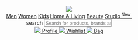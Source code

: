 <!DOCTYPE html>
<html lang="en">
<head>
    <title>Myntra</title>
    <link rel="preconnect" href="https://fonts.googleapis.com">
    <link rel="preconnect" href="https://fonts.gstatic.com" crossorigin>
    <link href="https://fonts.googleapis.com/css2?family=Noto+Sans+JP:wght@100..900&display=swap" rel="stylesheet">
    <link rel="stylesheet" href="index.css">
    <link href="https://fonts.googleapis.com/css2?family=Noto+Sans+TC:wght@100..900&display=swap" rel="stylesheet">
    <link rel="stylesheet" href="https://fonts.googleapis.com/css2?family=Material+Symbols+Outlined:opsz,wght,FILL,GRAD@40,400,0,0" />
</head>
<body>
    <header>
        <a href=""><img id="logo" src="assets/builder/logo.png"></a>
        <nav class="nav1">
            <a href="" class="men">Men</a>
            <a href="" class="women">Women</a>
            <a href="" class="kids">Kids</a>
            <a href="" class="hnl">Home&nbsp;&&nbsp;Living</a>
            <a href="" class="beauty">Beauty</a>
            <a href="" class="studio">Studio<sup>&nbsp;New&nbsp;</sup></a>
        </nav>
            <span id="search">
                <span class="material-symbols-outlined">search</span>
                <input id="inpp" 
                onclick="
                    srcb.style.backgroundColor = '#fff';
                    srcb.style.border = '1.5px solid #f5f5f6';
                    srcc.style.backgroundColor = '#fff';"
                type="text" placeholder="Search for products, brands and more">
            </span>
            <nav class="nav2">
                <a href="" class="ab">
                    <img class="navicons" src="assets/builder/profile.png">
                    Profile
                </a>
                <a href="" class="ab">
                    <img class="navicons" src="assets/builder/MyntraWeb.png">
                    Wishlist
                </a>
                <a href="" class="ab">
                    <img class="navicons" src="assets/builder/bag.png">
                    Bag<sup id="bagsup"></sup>
                </a>
            </nav>
    </header>
</body>
</html>
